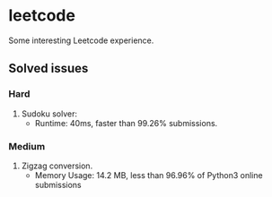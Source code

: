 # leetcode

Some interesting Leetcode experience.

## Solved issues

### Hard

1. Sudoku solver:
    - Runtime: 40ms, faster than 99.26% submissions.

### Medium

1. Zigzag conversion.
    - Memory Usage: 14.2 MB, less than 96.96% of Python3 online submissions
